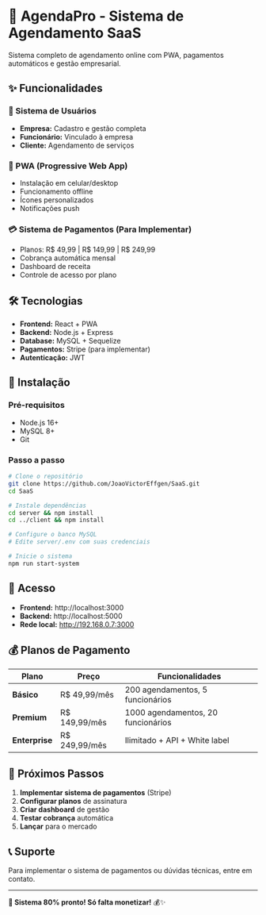 # 🚀 AgendaPro - Sistema de Agendamento SaaS

Sistema completo de agendamento online com PWA, pagamentos automáticos e gestão empresarial.

## ✨ Funcionalidades

### 🎯 Sistema de Usuários
- **Empresa:** Cadastro e gestão completa
- **Funcionário:** Vinculado à empresa
- **Cliente:** Agendamento de serviços

### 📱 PWA (Progressive Web App)
- Instalação em celular/desktop
- Funcionamento offline
- Ícones personalizados
- Notificações push

### 💳 Sistema de Pagamentos (Para Implementar)
- Planos: R$ 49,99 | R$ 149,99 | R$ 249,99
- Cobrança automática mensal
- Dashboard de receita
- Controle de acesso por plano

## 🛠️ Tecnologias

- **Frontend:** React + PWA
- **Backend:** Node.js + Express
- **Database:** MySQL + Sequelize
- **Pagamentos:** Stripe (para implementar)
- **Autenticação:** JWT

## 🚀 Instalação

### Pré-requisitos
- Node.js 16+
- MySQL 8+
- Git

### Passo a passo
```bash
# Clone o repositório
git clone https://github.com/JoaoVictorEffgen/SaaS.git
cd SaaS

# Instale dependências
cd server && npm install
cd ../client && npm install

# Configure o banco MySQL
# Edite server/.env com suas credenciais

# Inicie o sistema
npm run start-system
```

## 📱 Acesso

- **Frontend:** http://localhost:3000
- **Backend:** http://localhost:5000
- **Rede local:** http://192.168.0.7:3000

## 💰 Planos de Pagamento

| Plano | Preço | Funcionalidades |
|-------|-------|----------------|
| **Básico** | R$ 49,99/mês | 200 agendamentos, 5 funcionários |
| **Premium** | R$ 149,99/mês | 1000 agendamentos, 20 funcionários |
| **Enterprise** | R$ 249,99/mês | Ilimitado + API + White label |

## 🎯 Próximos Passos

1. **Implementar sistema de pagamentos** (Stripe)
2. **Configurar planos** de assinatura
3. **Criar dashboard** de gestão
4. **Testar cobrança** automática
5. **Lançar** para o mercado

## 📞 Suporte

Para implementar o sistema de pagamentos ou dúvidas técnicas, entre em contato.

---

**🎉 Sistema 80% pronto! Só falta monetizar!** 💰✨